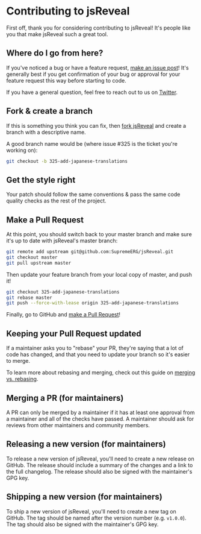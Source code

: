 # Contributing to jsReveal

First off, thank you for considering contributing to jsReveal! It's people like you that make jsReveal such a great tool.

## Where do I go from here?

If you've noticed a bug or have a feature request, [make an issue post](https://github.com/SupremeERG/jsReveal/issues/new)! It's generally best if you get confirmation of your bug or approval for your feature request this way before starting to code.

If you have a general question, feel free to reach out to us on [Twitter](https://twitter.com/egx08).

## Fork & create a branch

If this is something you think you can fix, then [fork jsReveal](https://github.com/SupremeERG/jsReveal/fork) and create a branch with a descriptive name.

A good branch name would be (where issue #325 is the ticket you're working on):

```sh
git checkout -b 325-add-japanese-translations
```

## Get the style right

Your patch should follow the same conventions & pass the same code quality checks as the rest of the project.

## Make a Pull Request

At this point, you should switch back to your master branch and make sure it's up to date with jsReveal's master branch:

```sh
git remote add upstream git@github.com:SupremeERG/jsReveal.git
git checkout master
git pull upstream master
```

Then update your feature branch from your local copy of master, and push it!

```sh
git checkout 325-add-japanese-translations
git rebase master
git push --force-with-lease origin 325-add-japanese-translations
```

Finally, go to GitHub and [make a Pull Request](https://github.com/SupremeERG/jsReveal/compare)!

## Keeping your Pull Request updated

If a maintainer asks you to "rebase" your PR, they're saying that a lot of code has changed, and that you need to update your branch so it's easier to merge.

To learn more about rebasing and merging, check out this guide on [merging vs. rebasing](https://www.atlassian.com/git/tutorials/merging-vs-rebasing).

## Merging a PR (for maintainers)

A PR can only be merged by a maintainer if it has at least one approval from a maintainer and all of the checks have passed. A maintainer should ask for reviews from other maintainers and community members.

## Releasing a new version (for maintainers)

To release a new version of jsReveal, you'll need to create a new release on GitHub. The release should include a summary of the changes and a link to the full changelog. The release should also be signed with the maintainer's GPG key.

## Shipping a new version (for maintainers)

To ship a new version of jsReveal, you'll need to create a new tag on GitHub. The tag should be named after the version number (e.g. `v1.0.0`). The tag should also be signed with the maintainer's GPG key.

